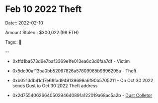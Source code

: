 # Feb 10 2022 Theft

Date:: 2022-02-10

Amount Stolen:: $300,022 (98 ETH)

Tags:: 🔑

--

- 0xffd1ba573d6e7baf3369e1fe013ea6c3d6faa7df - Victim

- 0x5dc90af13ba0bb52067826a57809965b9896295a - Theft

- 0xb0213db41c17e68fad949139699a6f90b5705211 - On Oct 30 2022 sends Dust to Oct 30 2022 Theft address 

- 0x2d7554062664050294640891a122019a68ac5a2b - [Dust Colletor](./sqsq-dust-collector-2d7.md)
